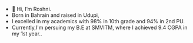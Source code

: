 - 👋 Hi, I’m Roshni.
- Born in Bahrain and raised in Udupi,
- I excelled in my academics with 98% in 10th grade and 94% in 2nd PU.
- Currently,I'm persuing my B.E at SMVITM, where I achieved 9.4 CGPA in my 1st year..
  
  
  
  

<!---
Roshni877/Roshni877 is a ✨ special ✨ repository because its `README.md` (this file) appears on your GitHub profile.
You can click the Preview link to take a look at your changes.
--->
